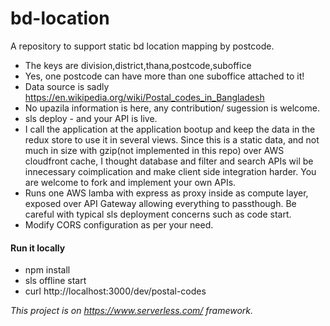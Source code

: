 # bd-location
A repository to support static bd location mapping by postcode. 

- The keys are division,district,thana,postcode,suboffice
- Yes, one postcode can have more than one suboffice attached to it! 
- Data source is sadly https://en.wikipedia.org/wiki/Postal_codes_in_Bangladesh 
- No upazila information is here, any contribution/ sugession is welcome.
- sls deploy - and your API is live. 
- I call the application at the application bootup and keep the data in the redux store to use it in several views. Since this is a static data, and not much in size with gzip(not implemented in this repo) over AWS cloudfront cache, I thought database and filter and search APIs wil be innecessary coimplication and make client side integration harder. You are welcome to fork and implement your own APIs. 
- Runs one AWS lamba with express as proxy inside as compute layer, exposed over API Gateway allowing everything to passthough. Be careful with typical sls deployment concerns such as code start.
- Modify CORS configuration as per your need.

#### Run it locally
- npm install
- sls offline start
- curl http://localhost:3000/dev/postal-codes

*This project is on https://www.serverless.com/ framework.*